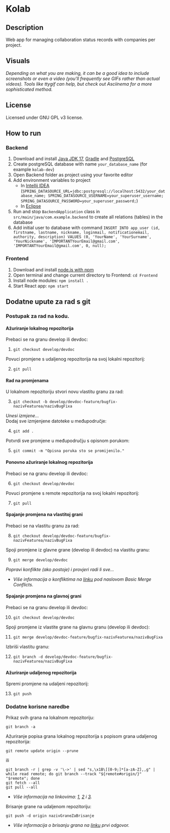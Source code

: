 # Kolab

## Description
Web app for managing collaboration status records with companies per project.

## Visuals
*Depending on what you are making, it can be a good idea to include screenshots or even a video (you'll frequently see GIFs rather than actual videos). Tools like ttygif can help, but check out Asciinema for a more sophisticated method.*

## License
Licensed under GNU GPL v3 license.


## How to run

### Backend

1. Download and install [Java JDK 17](https://www.oracle.com/java/technologies/downloads/#jdk17-windows), [Gradle](https://gradle.org/install/) and [PostgreSQL](https://drive.google.com/file/d/1hChUO7OT8dlp7L3fN8c3vHBEvyK5QFE0/view?usp=sharing)
2. Create postgreSQL database with name `your_database_name` (for example `kolab-dev`)
3. Open Backend folder as project using your favorite editor
4. Add environment variables to project
    - In [Intellij IDEA](https://www.twilio.com/blog/set-up-env-variables-intellij-idea-java) (`SPRING_DATASOURCE_URL=jdbc:postgresql://localhost:5432/your_database_name; SPRING_DATASOURCE_USERNAME=your_superuser_username; SPRING_DATASOURCE_PASSWORD=your_superuser_password;`)
    - In [Eclipse](https://examples.javacodegeeks.com/java-development/desktop-java/ide/eclipse/eclipse-environment-variable-setup-example/)
5. Run and stop `BackendApplication` class in `src/main/java/com.example.backend` to create all relations (tables) in the database
6. Add initial user to database with command `INSERT INTO app_user (id, firstname, lastname, nickname, loginmail, notificationemail, authority, description) VALUES (0, 'YourName', 'YourSurname', 'YourNickname', 'IMPORTANTYourEmail@gmail.com',  'IMPORTANTYourEmail@gmail.com', 0, null);`
    
### Frontend

1. Download and install [node.js with npm](https://nodejs.org/en/download)
2. Open terminal and change current directory to Frontend: `cd Frontend`
3. Install node modules: `npm install .`
4. Start React app: `npm start`


## Dodatne upute za rad s git

### Postupak za rad na kodu.

#### Ažuriranje lokalnog repozitorija

Prebaci se na granu develop ili devdoc:

1. `git checkout develop/devdoc`

Povuci promjene s udaljenog repozitorija na svoj lokalni repozitorij:

2. `git pull`

#### Rad na promjenama

U lokalnom repozitoriju stvori novu vlastitu granu za rad:

3. `git checkout -b develop/devdoc-feature/bugfix-nazivFeaturea/nazivBugFixa`

*Unesi izmjene...*  
Dodaj sve izmjenjene datoteke u međupodručje:

4. `git add .`

Potvrdi sve promjene u međupodručju s opisnom porukom:

5. `git commit -m "Opisna poruka sto se promijenilo."`

#### Ponovno ažuriranje lokalnog repozitorija

Prebaci se na granu develop ili devdoc:

6. `git checkout develop/devdoc`

Povuci promjene s remote repozitorija na svoj lokalni repozitorij:

7. `git pull`

#### Spajanje promjena na vlastitoj grani

Prebaci se na vlastitu granu za rad:

8. `git checkout develop/devdoc-feature/bugfix-nazivFeaturea/nazivBugFixa`

Spoji promjene iz glavne grane (develop ili devdoc) na vlastitu granu:

9. `git merge develop/devdoc`

*Popravi konfilkte (ako postoje) i provjeri radi li sve...*
* *Više informacija o konfliktima na [linku](https://git-scm.com/book/en/v2/Git-Branching-Basic-Branching-and-Merging) pod naslovom Basic Merge Conflicts.*

#### Spajanje promjena na glavnoj grani

Prebaci se na granu develop ili devdoc:

10.  `git checkout develop/devdoc`

Spoji promjene iz vlastite grane na glavnu granu (develop ili devdoc):

11.  `git merge develop/devdoc-feature/bugfix-nazivFeaturea/nazivBugFixa`

Izbriši vlastitu granu:

12.  `git branch -d develop/devdoc-feature/bugfix-nazivFeaturea/nazivBugFixa`

#### Ažuriranje udaljenog repozitorija

Spremi promjene na udaljeni repozitorij:

13.  `git push`

### Dodatne korisne naredbe

Prikaz svih grana na lokalnom repozitoriju:

`git branch -a`

Ažuriranje popisa grana lokalnog repozitorija s popisom grana udaljenog repozitorija:

`git remote update origin --prune`

ili

```
git branch -r | grep -v '\->' | sed "s,\x1B\[[0-9;]*[a-zA-Z],,g" | while read remote; do git branch --track "${remote#origin/}" "$remote"; done
git fetch --all
git pull --all
```

* *Više informacija na linkovima: [1](https://stackoverflow.com/questions/36358265/when-does-git-refresh-the-list-of-remote-branches), [2](https://stackoverflow.com/questions/10312521/how-do-i-fetch-all-git-branches) i [3](https://stackoverflow.com/questions/17712468/what-is-the-difference-between-git-remote-update-git-fetch-and-git-pull).*

Brisanje grane na udaljenom repozitoriju:

`git push -d origin nazivGraneZaBrisanje`

* *Više informacija o brisanju grana na [linku](https://stackoverflow.com/questions/2003505/how-do-i-delete-a-git-branch-locally-and-remotely) prvi odgovor.*
